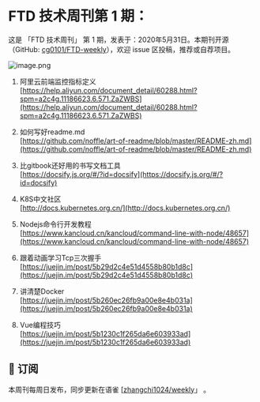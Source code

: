 # FTD 技术周刊第 1 期：
这是 「FTD 技术周刊」 第 1 期，发表于：2020年5月31日。本期刊开源（GitHub: [cg0101/FTD-weekly](https://github.com/cg0101/FTD-weekly)），欢迎 issue 区投稿，推荐或自荐项目。

![image.png](https://cdn.nlark.com/yuque/0/2020/png/132503/1605582746585-a55eb9de-243f-4c3e-b0d2-91bd7c6e2319.png#height=720&id=yKjYE&margin=%5Bobject%20Object%5D&name=image.png&originHeight=720&originWidth=1080&originalType=binary&size=1282459&status=done&style=none&width=1080)

1. 阿里云前端监控指标定义<br />[https://help.aliyun.com/document_detail/60288.html?spm=a2c4g.11186623.6.571.ZaZWBS](https://help.aliyun.com/document_detail/60288.html?spm=a2c4g.11186623.6.571.ZaZWBS)



2. 如何写好readme.md<br />[https://github.com/noffle/art-of-readme/blob/master/README-zh.md](https://github.com/noffle/art-of-readme/blob/master/README-zh.md)



3. 比gitbook还好用的书写文档工具<br />[https://docsify.js.org/#/?id=docsify](https://docsify.js.org/#/?id=docsify)



4. K8S中文社区<br />[http://docs.kubernetes.org.cn/](http://docs.kubernetes.org.cn/)



5. Nodejs命令行开发教程<br />[https://www.kancloud.cn/kancloud/command-line-with-node/48657](https://www.kancloud.cn/kancloud/command-line-with-node/48657)



6. 跟着动画学习Tcp三次握手<br />[https://juejin.im/post/5b29d2c4e51d4558b80b1d8c](https://juejin.im/post/5b29d2c4e51d4558b80b1d8c)



7. 讲清楚Docker<br />[https://juejin.im/post/5b260ec26fb9a00e8e4b031a](https://juejin.im/post/5b260ec26fb9a00e8e4b031a)



8. Vue编程技巧<br />[https://juejin.im/post/5b1230c1f265da6e603933ad](https://juejin.im/post/5b1230c1f265da6e603933ad)


## 📅 订阅
本周刊每周日发布，同步更新在语雀 [[zhangchi1024/weekly](https://www.yuque.com/zhangchi1024/weekly)」 。